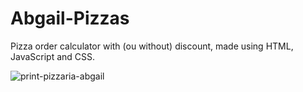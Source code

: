 # Abgail-Pizzas
Pizza order calculator with (ou without) discount, made using HTML, JavaScript and CSS.<br>

![print-pizzaria-abgail](https://github.com/user-attachments/assets/8a58b070-10ee-41ef-aeb5-6e08854da0d3)
